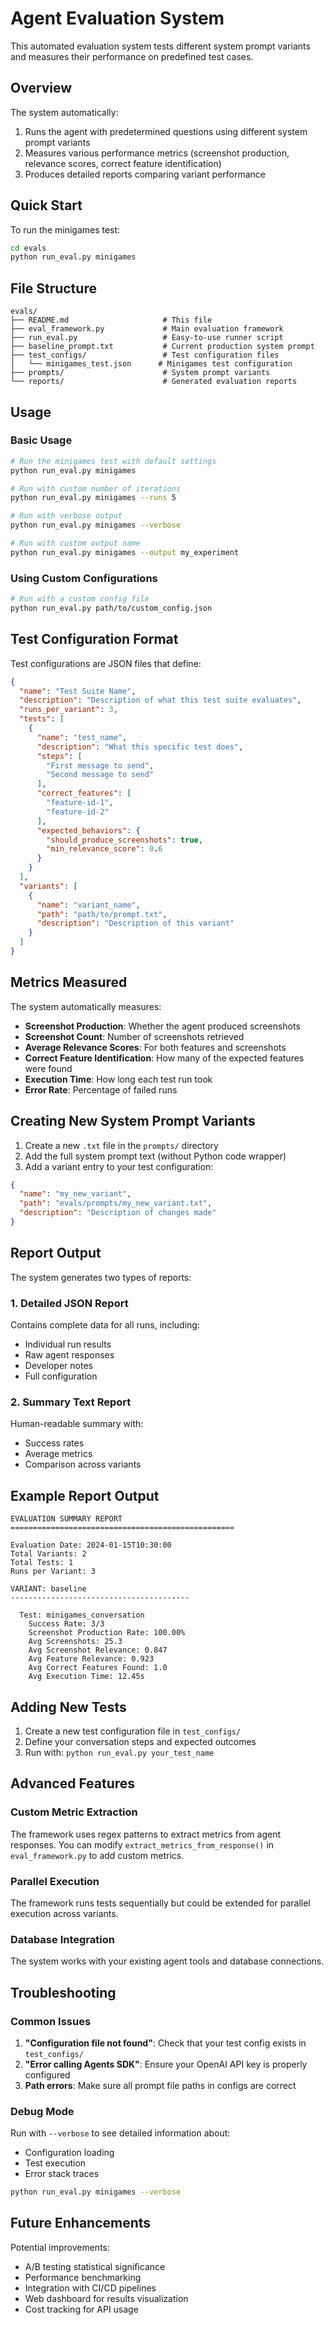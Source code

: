 # Agent Evaluation System

This automated evaluation system tests different system prompt variants and measures their performance on predefined test cases.

## Overview

The system automatically:
1. Runs the agent with predetermined questions using different system prompt variants
2. Measures various performance metrics (screenshot production, relevance scores, correct feature identification)
3. Produces detailed reports comparing variant performance

## Quick Start

To run the minigames test:

```bash
cd evals
python run_eval.py minigames
```

## File Structure

```
evals/
├── README.md                     # This file
├── eval_framework.py             # Main evaluation framework
├── run_eval.py                   # Easy-to-use runner script
├── baseline_prompt.txt           # Current production system prompt
├── test_configs/                 # Test configuration files
│   └── minigames_test.json      # Minigames test configuration
├── prompts/                      # System prompt variants
└── reports/                      # Generated evaluation reports
```

## Usage

### Basic Usage

```bash
# Run the minigames test with default settings
python run_eval.py minigames

# Run with custom number of iterations
python run_eval.py minigames --runs 5

# Run with verbose output
python run_eval.py minigames --verbose

# Run with custom output name
python run_eval.py minigames --output my_experiment
```

### Using Custom Configurations

```bash
# Run with a custom config file
python run_eval.py path/to/custom_config.json
```

## Test Configuration Format

Test configurations are JSON files that define:

```json
{
  "name": "Test Suite Name",
  "description": "Description of what this test suite evaluates",
  "runs_per_variant": 3,
  "tests": [
    {
      "name": "test_name",
      "description": "What this specific test does",
      "steps": [
        "First message to send",
        "Second message to send"
      ],
      "correct_features": [
        "feature-id-1",
        "feature-id-2"
      ],
      "expected_behaviors": {
        "should_produce_screenshots": true,
        "min_relevance_score": 0.6
      }
    }
  ],
  "variants": [
    {
      "name": "variant_name",
      "path": "path/to/prompt.txt",
      "description": "Description of this variant"
    }
  ]
}
```

## Metrics Measured

The system automatically measures:

- **Screenshot Production**: Whether the agent produced screenshots
- **Screenshot Count**: Number of screenshots retrieved
- **Average Relevance Scores**: For both features and screenshots
- **Correct Feature Identification**: How many of the expected features were found
- **Execution Time**: How long each test run took
- **Error Rate**: Percentage of failed runs

## Creating New System Prompt Variants

1. Create a new `.txt` file in the `prompts/` directory
2. Add the full system prompt text (without Python code wrapper)
3. Add a variant entry to your test configuration:

```json
{
  "name": "my_new_variant",
  "path": "evals/prompts/my_new_variant.txt",
  "description": "Description of changes made"
}
```

## Report Output

The system generates two types of reports:

### 1. Detailed JSON Report
Contains complete data for all runs, including:
- Individual run results
- Raw agent responses
- Developer notes
- Full configuration

### 2. Summary Text Report
Human-readable summary with:
- Success rates
- Average metrics
- Comparison across variants

## Example Report Output

```
EVALUATION SUMMARY REPORT
==================================================

Evaluation Date: 2024-01-15T10:30:00
Total Variants: 2
Total Tests: 1
Runs per Variant: 3

VARIANT: baseline
----------------------------------------

  Test: minigames_conversation
    Success Rate: 3/3
    Screenshot Production Rate: 100.00%
    Avg Screenshots: 25.3
    Avg Screenshot Relevance: 0.847
    Avg Feature Relevance: 0.923
    Avg Correct Features Found: 1.0
    Avg Execution Time: 12.45s
```

## Adding New Tests

1. Create a new test configuration file in `test_configs/`
2. Define your conversation steps and expected outcomes
3. Run with: `python run_eval.py your_test_name`

## Advanced Features

### Custom Metric Extraction

The framework uses regex patterns to extract metrics from agent responses. You can modify `extract_metrics_from_response()` in `eval_framework.py` to add custom metrics.

### Parallel Execution

The framework runs tests sequentially but could be extended for parallel execution across variants.

### Database Integration

The system works with your existing agent tools and database connections.

## Troubleshooting

### Common Issues

1. **"Configuration file not found"**: Check that your test config exists in `test_configs/`
2. **"Error calling Agents SDK"**: Ensure your OpenAI API key is properly configured
3. **Path errors**: Make sure all prompt file paths in configs are correct

### Debug Mode

Run with `--verbose` to see detailed information about:
- Configuration loading
- Test execution
- Error stack traces

```bash
python run_eval.py minigames --verbose
```

## Future Enhancements

Potential improvements:
- A/B testing statistical significance
- Performance benchmarking
- Integration with CI/CD pipelines
- Web dashboard for results visualization
- Cost tracking for API usage 
